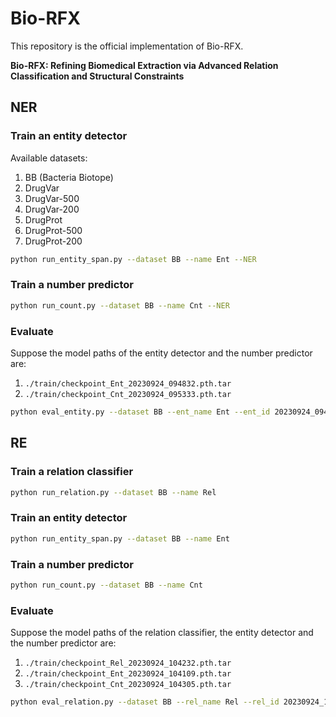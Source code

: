 # Bio-RFX

This repository is the official implementation of Bio-RFX.

**Bio-RFX: Refining Biomedical Extraction via Advanced Relation Classification and Structural Constraints**

## NER

### Train an entity detector

Available datasets:

1. BB (Bacteria Biotope)
2. DrugVar
3. DrugVar-500
4. DrugVar-200
5. DrugProt
6. DrugProt-500
6. DrugProt-200

```bash
python run_entity_span.py --dataset BB --name Ent --NER
```

### Train a number predictor

```bash
python run_count.py --dataset BB --name Cnt --NER
```

### Evaluate

Suppose the model paths of the entity detector and the number predictor are:

1. `./train/checkpoint_Ent_20230924_094832.pth.tar`
2. `./train/checkpoint_Cnt_20230924_095333.pth.tar`

```bash
python eval_entity.py --dataset BB --ent_name Ent --ent_id 20230924_094832 --cnt_name Cnt --cnt_id 20230924_095333
```

## RE

### Train a relation classifier

```bash
python run_relation.py --dataset BB --name Rel
```

### Train an entity detector

```bash
python run_entity_span.py --dataset BB --name Ent
```

### Train a number predictor

```bash
python run_count.py --dataset BB --name Cnt
```

### Evaluate

Suppose the model paths of the relation classifier, the entity detector and the number predictor are:

1. `./train/checkpoint_Rel_20230924_104232.pth.tar`
2. `./train/checkpoint_Ent_20230924_104109.pth.tar`
3. `./train/checkpoint_Cnt_20230924_104305.pth.tar`

```bash
python eval_relation.py --dataset BB --rel_name Rel --rel_id 20230924_104232 --ent_name Ent --ent_id 20230924_104109 --cnt_name Cnt --cnt_id 20230924_104305
```